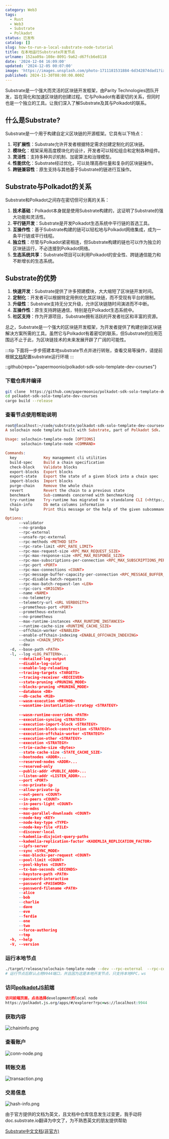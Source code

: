 ```yaml
---
category: Web3
tags:
  - Rust
  - Web3
  - Substrate
  - Polkadot
status: 已发布
catalog: []
slug: how-to-run-a-local-substrate-node-tutorial
title: 在本地运行Substrate开发节点
urlname: 152aa09a-108e-8091-9a62-d67fcb6e8118
date: '2024-12-04 16:09:00'
updated: '2024-12-05 00:07:00'
image: 'https://images.unsplash.com/photo-1711181531884-6d342874dad1?ixlib=rb-4.0.3&q=85&fm=jpg&crop=entropy&cs=srgb'
published: 2024-11-30T08:00:00.000Z
---
```


Substrate是一个强大而灵活的区块链开发框架，由Parity Technologies团队开发，旨在简化和加速区块链的创建过程。它与Polkadot有着密切的关系，但同时也是一个独立的工具。让我们深入了解Substrate及其与Polkadot的联系。


## 什么是Substrate?


Substrate是一个用于构建自定义区块链的开源框架。它具有以下特点：

1. **可扩展性**：Substrate允许开发者根据特定需求创建定制化的区块链。
2. **模块化**：框架采用高度模块化的设计，开发者可以轻松组合和定制各种组件。
3. **灵活性**：支持多种共识机制、加密算法和治理模型。
4. **性能优化**：Substrate经过优化，可以处理高吞吐量和复杂的区块链操作。
5. **跨链兼容性**：原生支持与其他基于Substrate的链进行互操作。

## Substrate与Polkadot的关系


Substrate和Polkadot之间存在密切但可分离的关系：

1. **技术基础**：Polkadot本身就是使用Substrate构建的，这证明了Substrate的强大功能和灵活性。
2. **平行链开发**：Substrate是开发Polkadot生态系统中平行链的首选工具。
3. **互操作性**：基于Substrate构建的链可以轻松地与Polkadot网络集成，成为一条平行链或平行线程。
4. **独立性**：尽管与Polkadot紧密相连，但Substrate构建的链也可以作为独立的区块链运行，不必连接到Polkadot网络。
5. **生态系统共享**：Substrate项目可以利用Polkadot的安全性、跨链通信能力和不断增长的生态系统。

## Substrate的优势

1. **快速开发**：Substrate提供了许多预建模块，大大缩短了区块链开发时间。
2. **定制化**：开发者可以根据特定用例优化其区块链，而不受现有平台的限制。
3. **升级性**：Substrate支持无分叉升级，允许区块链随时间演进而不中断。
4. **互操作性**：原生支持跨链通信，特别是在Polkadot生态系统中。
5. **社区支持**：作为开源项目，Substrate拥有活跃的开发者社区和丰富的资源。

总之，Substrate是一个强大的区块链开发框架，为开发者提供了构建创新区块链解决方案所需的工具。虽然它与Polkadot有着密切的联系，但Substrate的应用范围远不止于此，为区块链技术的未来发展开辟了广阔的可能性。


:::tip
下面将一步步搭建本地substrate节点并进行转账，查看交易等操作，请提前根据[文档](https://substrate-docs.pages.dev/en/install/macos/?mode=light)配置substrate运行环境
:::


::github{repo="papermoonio/polkadot-sdk-solo-template-dev-courses"}


### 下载仓库并编译


```bash
git clone  https://github.com/papermoonio/polkadot-sdk-solo-template-dev-courses 
cd polkadot-sdk-solo-template-dev-courses
cargo build --release
```


### 查看节点使用帮助说明


```prolog
root@localhost:~/code/substrate/polkadot-sdk-solo-template-dev-courses# ./target/release/solochain-template-node -h
A solochain node template built with Substrate, part of Polkadot Sdk.

Usage: solochain-template-node [OPTIONS]
       solochain-template-node <COMMAND>

Commands:
  key            Key management cli utilities
  build-spec     Build a chain specification
  check-block    Validate blocks
  export-blocks  Export blocks
  export-state   Export the state of a given block into a chain spec
  import-blocks  Import blocks
  purge-chain    Remove the whole chain
  revert         Revert the chain to a previous state
  benchmark      Sub-commands concerned with benchmarking
  try-runtime    Try-runtime has migrated to a standalone CLI (<https://github.com/paritytech/try-runtime-cli>). The subcommand exists as a stub and deprecation notice. It will be removed entirely some time after January 2024
  chain-info     Db meta columns information
  help           Print this message or the help of the given subcommand(s)

Options:
      --validator                                                                                Enable validator mode
      --no-grandpa                                                                               Disable GRANDPA
      --rpc-external                                                                             Listen to all RPC interfaces (default: local)
      --unsafe-rpc-external                                                                      Listen to all RPC interfaces
      --rpc-methods <METHOD SET>                                                                 RPC methods to expose. [default: auto] [possible values: auto, safe, unsafe]
      --rpc-rate-limit <RPC_RATE_LIMIT>                                                          RPC rate limiting (calls/minute) for each connection
      --rpc-max-request-size <RPC_MAX_REQUEST_SIZE>                                              Set the maximum RPC request payload size for both HTTP and WS in megabytes [default: 15]
      --rpc-max-response-size <RPC_MAX_RESPONSE_SIZE>                                            Set the maximum RPC response payload size for both HTTP and WS in megabytes [default: 15]
      --rpc-max-subscriptions-per-connection <RPC_MAX_SUBSCRIPTIONS_PER_CONNECTION>              Set the maximum concurrent subscriptions per connection [default: 1024]
      --rpc-port <PORT>                                                                          Specify JSON-RPC server TCP port
      --rpc-max-connections <COUNT>                                                              Maximum number of RPC server connections [default: 100]
      --rpc-message-buffer-capacity-per-connection <RPC_MESSAGE_BUFFER_CAPACITY_PER_CONNECTION>  The number of messages the RPC server is allowed to keep in memory [default: 64]
      --rpc-disable-batch-requests                                                               Disable RPC batch requests
      --rpc-max-batch-request-len <LEN>                                                          Limit the max length per RPC batch request
      --rpc-cors <ORIGINS>                                                                       Specify browser *origins* allowed to access the HTTP & WS RPC servers
      --name <NAME>                                                                              The human-readable name for this node
      --no-telemetry                                                                             Disable connecting to the Substrate telemetry server
      --telemetry-url <URL VERBOSITY>                                                            The URL of the telemetry server to connect to
      --prometheus-port <PORT>                                                                   Specify Prometheus exporter TCP Port
      --prometheus-external                                                                      Expose Prometheus exporter on all interfaces
      --no-prometheus                                                                            Do not expose a Prometheus exporter endpoint
      --max-runtime-instances <MAX_RUNTIME_INSTANCES>                                            The size of the instances cache for each runtime [max: 32] [default: 8]
      --runtime-cache-size <RUNTIME_CACHE_SIZE>                                                  Maximum number of different runtimes that can be cached [default: 2]
      --offchain-worker <ENABLED>                                                                Execute offchain workers on every block [default: when-authority] [possible values: always, never, when-authority]
      --enable-offchain-indexing <ENABLE_OFFCHAIN_INDEXING>                                      Enable offchain indexing API [default: false] [possible values: true, false]
      --chain <CHAIN_SPEC>                                                                       Specify the chain specification
      --dev                                                                                      Specify the development chain
  -d, --base-path <PATH>                                                                         Specify custom base path
  -l, --log <LOG_PATTERN>...                                                                     Sets a custom logging filter (syntax: `<target>=<level>`)
      --detailed-log-output                                                                      Enable detailed log output
      --disable-log-color                                                                        Disable log color output
      --enable-log-reloading                                                                     Enable feature to dynamically update and reload the log filter
      --tracing-targets <TARGETS>                                                                Sets a custom profiling filter
      --tracing-receiver <RECEIVER>                                                              Receiver to process tracing messages [default: log] [possible values: log]
      --state-pruning <PRUNING_MODE>                                                             Specify the state pruning mode
      --blocks-pruning <PRUNING_MODE>                                                            Specify the blocks pruning mode [default: archive-canonical]
      --database <DB>                                                                            Select database backend to use [possible values: rocksdb, paritydb, auto, paritydb-experimental]
      --db-cache <MiB>                                                                           Limit the memory the database cache can use
      --wasm-execution <METHOD>                                                                  Method for executing Wasm runtime code [default: compiled] [possible values: interpreted-i-know-what-i-do, compiled]
      --wasmtime-instantiation-strategy <STRATEGY>                                               The WASM instantiation method to use [default: pooling-copy-on-write] [possible values: pooling-copy-on-write, recreate-instance-copy-on-write, pooling,
                                                                                                 recreate-instance]
      --wasm-runtime-overrides <PATH>                                                            Specify the path where local WASM runtimes are stored
      --execution-syncing <STRATEGY>                                                             Runtime execution strategy for importing blocks during initial sync [possible values: native, wasm, both, native-else-wasm]
      --execution-import-block <STRATEGY>                                                        Runtime execution strategy for general block import (including locally authored blocks) [possible values: native, wasm, both, native-else-wasm]
      --execution-block-construction <STRATEGY>                                                  Runtime execution strategy for constructing blocks [possible values: native, wasm, both, native-else-wasm]
      --execution-offchain-worker <STRATEGY>                                                     Runtime execution strategy for offchain workers [possible values: native, wasm, both, native-else-wasm]
      --execution-other <STRATEGY>                                                               Runtime execution strategy when not syncing, importing or constructing blocks [possible values: native, wasm, both, native-else-wasm]
      --execution <STRATEGY>                                                                     The execution strategy that should be used by all execution contexts [possible values: native, wasm, both, native-else-wasm]
      --trie-cache-size <Bytes>                                                                  Specify the state cache size [default: 67108864]
      --state-cache-size <STATE_CACHE_SIZE>                                                      DEPRECATED: switch to `--trie-cache-size`
      --bootnodes <ADDR>...                                                                      Specify a list of bootnodes
      --reserved-nodes <ADDR>...                                                                 Specify a list of reserved node addresses
      --reserved-only                                                                            Whether to only synchronize the chain with reserved nodes
      --public-addr <PUBLIC_ADDR>...                                                             Public address that other nodes will use to connect to this node
      --listen-addr <LISTEN_ADDR>...                                                             Listen on this multiaddress
      --port <PORT>                                                                              Specify p2p protocol TCP port
      --no-private-ip                                                                            Always forbid connecting to private IPv4/IPv6 addresses
      --allow-private-ip                                                                         Always accept connecting to private IPv4/IPv6 addresses
      --out-peers <COUNT>                                                                        Number of outgoing connections we're trying to maintain [default: 8]
      --in-peers <COUNT>                                                                         Maximum number of inbound full nodes peers [default: 32]
      --in-peers-light <COUNT>                                                                   Maximum number of inbound light nodes peers [default: 100]
      --no-mdns                                                                                  Disable mDNS discovery (default: true)
      --max-parallel-downloads <COUNT>                                                           Maximum number of peers from which to ask for the same blocks in parallel [default: 5]
      --node-key <KEY>                                                                           Secret key to use for p2p networking
      --node-key-type <TYPE>                                                                     Crypto primitive to use for p2p networking [default: ed25519] [possible values: ed25519]
      --node-key-file <FILE>                                                                     File from which to read the node's secret key to use for p2p networking
      --discover-local                                                                           Enable peer discovery on local networks
      --kademlia-disjoint-query-paths                                                            Require iterative Kademlia DHT queries to use disjoint paths
      --kademlia-replication-factor <KADEMLIA_REPLICATION_FACTOR>                                Kademlia replication factor [default: 20]
      --ipfs-server                                                                              Join the IPFS network and serve transactions over bitswap protocol
      --sync <SYNC_MODE>                                                                         Blockchain syncing mode. [default: full] [possible values: full, fast, fast-unsafe, warp]
      --max-blocks-per-request <COUNT>                                                           Maximum number of blocks per request [default: 64]
      --pool-limit <COUNT>                                                                       Maximum number of transactions in the transaction pool [default: 8192]
      --pool-kbytes <COUNT>                                                                      Maximum number of kilobytes of all transactions stored in the pool [default: 20480]
      --tx-ban-seconds <SECONDS>                                                                 How long a transaction is banned for
      --keystore-path <PATH>                                                                     Specify custom keystore path
      --password-interactive                                                                     Use interactive shell for entering the password used by the keystore
      --password <PASSWORD>                                                                      Password used by the keystore
      --password-filename <PATH>                                                                 File that contains the password used by the keystore
      --alice                                                                                    Shortcut for `--name Alice --validator`
      --bob                                                                                      Shortcut for `--name Bob --validator`
      --charlie                                                                                  Shortcut for `--name Charlie --validator`
      --dave                                                                                     Shortcut for `--name Dave --validator`
      --eve                                                                                      Shortcut for `--name Eve --validator`
      --ferdie                                                                                   Shortcut for `--name Ferdie --validator`
      --one                                                                                      Shortcut for `--name One --validator`
      --two                                                                                      Shortcut for `--name Two --validator`
      --force-authoring                                                                          Enable authoring even when offline
      --tmp                                                                                      Run a temporary node
  -h, --help                                                                                     Print help (see more with '--help')
  -V, --version                                                                                  Print version
```


### 运行本地节点


```bash
./target/release/solochain-template-node --dev --rpc-external  --rpc-cors all
# 运行节点后默认占用9944端口，并且因为这是本地开发节点，只支持本地RPC，ws
```


### 访问[polkadotJS前端](https://polkadot.js.org/apps/#/explorer?rpc=ws://localhost:9944)


```prolog
访问前端页面，点击选择development的local node
https://polkadot.js.org/apps/#/explorer?rpc=ws://localhost:9944
```


### 获取内容


![chaininfo.png](https://prod-files-secure.s3.us-west-2.amazonaws.com/5d24fe63-e567-4804-86f9-9fdc62e13082/89be5adf-5619-4306-be75-45b425e3c446/chaininfo.png?X-Amz-Algorithm=AWS4-HMAC-SHA256&X-Amz-Content-Sha256=UNSIGNED-PAYLOAD&X-Amz-Credential=ASIAZI2LB466STMFQ3EU%2F20250417%2Fus-west-2%2Fs3%2Faws4_request&X-Amz-Date=20250417T053859Z&X-Amz-Expires=3600&X-Amz-Security-Token=IQoJb3JpZ2luX2VjEM3%2F%2F%2F%2F%2F%2F%2F%2F%2F%2FwEaCXVzLXdlc3QtMiJHMEUCIEwffeKpvWlO39wHB%2FjTLDhKfafzGzv6OzexuR6BMjdmAiEArH1ZSRVEQMHUhiDLQUtssjHunh80RyUDWYzFiNDrfCQq%2FwMIVhAAGgw2Mzc0MjMxODM4MDUiDLEQtSbue1GES4nzyCrcAzXXXLVZ5mcH4UaPX7I3vR59Jsh%2B%2FKq6U5thdtFjc20BWN6jHT5d59fq2K%2BXNYBIT2%2Ff4vHsdFL3KE7EUSUX4iPs420al8PbWN6mf7Nb2xlQfdsDnCIk7WBf3VMumJ97JB1OCHBgLHHXir4amFCVoBx%2FKplGFoGR2HlojK3eRPKBMLxSNhUZpSxUYWJ4lUzusVK1BpWhOb1UOZIKIYKnWoLpP5XzEf8pqTfpskGgYmR3%2FbnIFbnJCZf4OW48e9%2FfiCRStvUOaZEht%2BTKQfa3qdBkPg5izjh4ytgs3WPmd14MSoZa8duZyq9rR%2FhZBkp%2BFLN0gh8YEIds4vxcaCOe0E2Pt1ZuPd0epx2pSfUu5zYcOMJ8%2Ft2AzmSf%2FvbQWx8nH031cPjCjgBD%2B%2Fw6hh%2FbljKLzpxoVXQxH7xlAIeLDuymT0j9zYNdPyE0ZB6THR3KOPZZD7ww4cpiQzFjwWHChwZ8oVUrY9oxIVaKk1pwqaP1AhR3xTA0SXvcgqfOl0gD%2BEXwU5DdbI4kVq7jb95IR%2BqH6lz5JZryDdiGwhTY74vE2RjIjNKXPR8ZuXADmcZEWLHiDSizPxUaoc8GRhTLtcX387JWw%2FrsUMlmipP8wd2Wd1ZkIjL5O3CG0igoMIWTgsAGOqUBfSESCGNWRS%2BNf0sShaa4envSZQo1YMI%2BibdEYTjX0jx0KFKKbBXvSuhk28xXpBxVe4sSQI%2BOxUmZYXcZdw%2BO4yJMc45oCZ8uVQAFZVeZgqvqYkNjMFPRBu0ku49Wp6TtYGKdBPqtxaDZOn5T924kSwq3kuSZk1pjCLSkppJBXSlKUqhGDkX9ieIeE254c4p0MgmPVlA3nfxlTMoY9aBrgGSS3Aw8&X-Amz-Signature=6b647e23012549e21a3e98b32750cee8e5007442d8138ccedf698fbed23283be&X-Amz-SignedHeaders=host&x-id=GetObject)


### 查看账户


![conn-node.png](https://prod-files-secure.s3.us-west-2.amazonaws.com/5d24fe63-e567-4804-86f9-9fdc62e13082/05964f92-c6d8-42d1-b4a1-b3a852295683/conn-node.png?X-Amz-Algorithm=AWS4-HMAC-SHA256&X-Amz-Content-Sha256=UNSIGNED-PAYLOAD&X-Amz-Credential=ASIAZI2LB466STMFQ3EU%2F20250417%2Fus-west-2%2Fs3%2Faws4_request&X-Amz-Date=20250417T053859Z&X-Amz-Expires=3600&X-Amz-Security-Token=IQoJb3JpZ2luX2VjEM3%2F%2F%2F%2F%2F%2F%2F%2F%2F%2FwEaCXVzLXdlc3QtMiJHMEUCIEwffeKpvWlO39wHB%2FjTLDhKfafzGzv6OzexuR6BMjdmAiEArH1ZSRVEQMHUhiDLQUtssjHunh80RyUDWYzFiNDrfCQq%2FwMIVhAAGgw2Mzc0MjMxODM4MDUiDLEQtSbue1GES4nzyCrcAzXXXLVZ5mcH4UaPX7I3vR59Jsh%2B%2FKq6U5thdtFjc20BWN6jHT5d59fq2K%2BXNYBIT2%2Ff4vHsdFL3KE7EUSUX4iPs420al8PbWN6mf7Nb2xlQfdsDnCIk7WBf3VMumJ97JB1OCHBgLHHXir4amFCVoBx%2FKplGFoGR2HlojK3eRPKBMLxSNhUZpSxUYWJ4lUzusVK1BpWhOb1UOZIKIYKnWoLpP5XzEf8pqTfpskGgYmR3%2FbnIFbnJCZf4OW48e9%2FfiCRStvUOaZEht%2BTKQfa3qdBkPg5izjh4ytgs3WPmd14MSoZa8duZyq9rR%2FhZBkp%2BFLN0gh8YEIds4vxcaCOe0E2Pt1ZuPd0epx2pSfUu5zYcOMJ8%2Ft2AzmSf%2FvbQWx8nH031cPjCjgBD%2B%2Fw6hh%2FbljKLzpxoVXQxH7xlAIeLDuymT0j9zYNdPyE0ZB6THR3KOPZZD7ww4cpiQzFjwWHChwZ8oVUrY9oxIVaKk1pwqaP1AhR3xTA0SXvcgqfOl0gD%2BEXwU5DdbI4kVq7jb95IR%2BqH6lz5JZryDdiGwhTY74vE2RjIjNKXPR8ZuXADmcZEWLHiDSizPxUaoc8GRhTLtcX387JWw%2FrsUMlmipP8wd2Wd1ZkIjL5O3CG0igoMIWTgsAGOqUBfSESCGNWRS%2BNf0sShaa4envSZQo1YMI%2BibdEYTjX0jx0KFKKbBXvSuhk28xXpBxVe4sSQI%2BOxUmZYXcZdw%2BO4yJMc45oCZ8uVQAFZVeZgqvqYkNjMFPRBu0ku49Wp6TtYGKdBPqtxaDZOn5T924kSwq3kuSZk1pjCLSkppJBXSlKUqhGDkX9ieIeE254c4p0MgmPVlA3nfxlTMoY9aBrgGSS3Aw8&X-Amz-Signature=c4d6b3410691685f31aba2f0d4edcbb9299708734be762dba7a92b6ebe922e31&X-Amz-SignedHeaders=host&x-id=GetObject)


### 转账交易


![transaction.png](https://prod-files-secure.s3.us-west-2.amazonaws.com/5d24fe63-e567-4804-86f9-9fdc62e13082/65593d3b-9b56-4fbe-a383-1447c903127f/transaction.png?X-Amz-Algorithm=AWS4-HMAC-SHA256&X-Amz-Content-Sha256=UNSIGNED-PAYLOAD&X-Amz-Credential=ASIAZI2LB466STMFQ3EU%2F20250417%2Fus-west-2%2Fs3%2Faws4_request&X-Amz-Date=20250417T053859Z&X-Amz-Expires=3600&X-Amz-Security-Token=IQoJb3JpZ2luX2VjEM3%2F%2F%2F%2F%2F%2F%2F%2F%2F%2FwEaCXVzLXdlc3QtMiJHMEUCIEwffeKpvWlO39wHB%2FjTLDhKfafzGzv6OzexuR6BMjdmAiEArH1ZSRVEQMHUhiDLQUtssjHunh80RyUDWYzFiNDrfCQq%2FwMIVhAAGgw2Mzc0MjMxODM4MDUiDLEQtSbue1GES4nzyCrcAzXXXLVZ5mcH4UaPX7I3vR59Jsh%2B%2FKq6U5thdtFjc20BWN6jHT5d59fq2K%2BXNYBIT2%2Ff4vHsdFL3KE7EUSUX4iPs420al8PbWN6mf7Nb2xlQfdsDnCIk7WBf3VMumJ97JB1OCHBgLHHXir4amFCVoBx%2FKplGFoGR2HlojK3eRPKBMLxSNhUZpSxUYWJ4lUzusVK1BpWhOb1UOZIKIYKnWoLpP5XzEf8pqTfpskGgYmR3%2FbnIFbnJCZf4OW48e9%2FfiCRStvUOaZEht%2BTKQfa3qdBkPg5izjh4ytgs3WPmd14MSoZa8duZyq9rR%2FhZBkp%2BFLN0gh8YEIds4vxcaCOe0E2Pt1ZuPd0epx2pSfUu5zYcOMJ8%2Ft2AzmSf%2FvbQWx8nH031cPjCjgBD%2B%2Fw6hh%2FbljKLzpxoVXQxH7xlAIeLDuymT0j9zYNdPyE0ZB6THR3KOPZZD7ww4cpiQzFjwWHChwZ8oVUrY9oxIVaKk1pwqaP1AhR3xTA0SXvcgqfOl0gD%2BEXwU5DdbI4kVq7jb95IR%2BqH6lz5JZryDdiGwhTY74vE2RjIjNKXPR8ZuXADmcZEWLHiDSizPxUaoc8GRhTLtcX387JWw%2FrsUMlmipP8wd2Wd1ZkIjL5O3CG0igoMIWTgsAGOqUBfSESCGNWRS%2BNf0sShaa4envSZQo1YMI%2BibdEYTjX0jx0KFKKbBXvSuhk28xXpBxVe4sSQI%2BOxUmZYXcZdw%2BO4yJMc45oCZ8uVQAFZVeZgqvqYkNjMFPRBu0ku49Wp6TtYGKdBPqtxaDZOn5T924kSwq3kuSZk1pjCLSkppJBXSlKUqhGDkX9ieIeE254c4p0MgmPVlA3nfxlTMoY9aBrgGSS3Aw8&X-Amz-Signature=c5e494768cbda6eb7b434d5eac4c0d24fb6d5b94515ec09b8dc732ad1b8ca94e&X-Amz-SignedHeaders=host&x-id=GetObject)


### 交易信息


![hash-info.png](https://prod-files-secure.s3.us-west-2.amazonaws.com/5d24fe63-e567-4804-86f9-9fdc62e13082/7b9b0ba8-edf2-4998-9e9d-9cde7a64aa23/hash-info.png?X-Amz-Algorithm=AWS4-HMAC-SHA256&X-Amz-Content-Sha256=UNSIGNED-PAYLOAD&X-Amz-Credential=ASIAZI2LB466STMFQ3EU%2F20250417%2Fus-west-2%2Fs3%2Faws4_request&X-Amz-Date=20250417T053859Z&X-Amz-Expires=3600&X-Amz-Security-Token=IQoJb3JpZ2luX2VjEM3%2F%2F%2F%2F%2F%2F%2F%2F%2F%2FwEaCXVzLXdlc3QtMiJHMEUCIEwffeKpvWlO39wHB%2FjTLDhKfafzGzv6OzexuR6BMjdmAiEArH1ZSRVEQMHUhiDLQUtssjHunh80RyUDWYzFiNDrfCQq%2FwMIVhAAGgw2Mzc0MjMxODM4MDUiDLEQtSbue1GES4nzyCrcAzXXXLVZ5mcH4UaPX7I3vR59Jsh%2B%2FKq6U5thdtFjc20BWN6jHT5d59fq2K%2BXNYBIT2%2Ff4vHsdFL3KE7EUSUX4iPs420al8PbWN6mf7Nb2xlQfdsDnCIk7WBf3VMumJ97JB1OCHBgLHHXir4amFCVoBx%2FKplGFoGR2HlojK3eRPKBMLxSNhUZpSxUYWJ4lUzusVK1BpWhOb1UOZIKIYKnWoLpP5XzEf8pqTfpskGgYmR3%2FbnIFbnJCZf4OW48e9%2FfiCRStvUOaZEht%2BTKQfa3qdBkPg5izjh4ytgs3WPmd14MSoZa8duZyq9rR%2FhZBkp%2BFLN0gh8YEIds4vxcaCOe0E2Pt1ZuPd0epx2pSfUu5zYcOMJ8%2Ft2AzmSf%2FvbQWx8nH031cPjCjgBD%2B%2Fw6hh%2FbljKLzpxoVXQxH7xlAIeLDuymT0j9zYNdPyE0ZB6THR3KOPZZD7ww4cpiQzFjwWHChwZ8oVUrY9oxIVaKk1pwqaP1AhR3xTA0SXvcgqfOl0gD%2BEXwU5DdbI4kVq7jb95IR%2BqH6lz5JZryDdiGwhTY74vE2RjIjNKXPR8ZuXADmcZEWLHiDSizPxUaoc8GRhTLtcX387JWw%2FrsUMlmipP8wd2Wd1ZkIjL5O3CG0igoMIWTgsAGOqUBfSESCGNWRS%2BNf0sShaa4envSZQo1YMI%2BibdEYTjX0jx0KFKKbBXvSuhk28xXpBxVe4sSQI%2BOxUmZYXcZdw%2BO4yJMc45oCZ8uVQAFZVeZgqvqYkNjMFPRBu0ku49Wp6TtYGKdBPqtxaDZOn5T924kSwq3kuSZk1pjCLSkppJBXSlKUqhGDkX9ieIeE254c4p0MgmPVlA3nfxlTMoY9aBrgGSS3Aw8&X-Amz-Signature=2e631df6634603fe7d6fa169bbf945f3c3e3d88c86152ebc8ff42b2e546306c9&X-Amz-SignedHeaders=host&x-id=GetObject)


由于官方提供的文档为英文，且文档中仓库信息发生过变更，我手动将doc.substrate.io翻译为中文了，为不熟悉英文的朋友提供帮助


[ Substrate中文文档(非官方)](https://substrate-docs.pages.dev/en/tutorials/build-a-blockchain/?mode=light)

